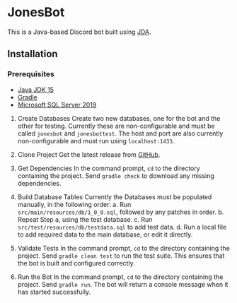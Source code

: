 # JonesBot
This is a Java-based Discord bot built using [JDA](https://github.com/DV8FromTheWorld/JDA).

## Installation
### Prerequisites
* [Java JDK 15](https://www.oracle.com/java/technologies/javase-jdk15-downloads.html)
* [Gradle](https://gradle.org/)
* [Microsoft SQL Server 2019](https://www.microsoft.com/en-us/sql-server/sql-server-2019)

1. Create Databases
	Create two new databases, one for the bot and the other for testing.
	Currently these are non-configurable and must be called `jonesbot` and `jonesbottest`.
	The host and port are also currently non-configurable and must run using `localhost:1433`.

2. Clone Project
	Get the latest release from [GitHub](https://github.com/DarrenSJones/JonesBot/releases).

3. Get Dependencies
	In the command prompt, `cd` to the directory containing the project.
	Send `gradle check` to download any missing dependencies.

4. Build Database Tables
	Currently the Databases must be populated manually, in the following order:
	a. Run `src/main/resources/db/1_0_0.sql`, followed by any patches in order.
	b. Repeat Step a, using the test database.
	c. Run `src/test/resources/db/testdata.sql` to add test data.
	d. Run a local file to add required data to the main database, or edit it directly.

5. Validate Tests
	In the command prompt, `cd` to the directory containing the project.
	Send `gradle clean test` to run the test suite.
	This ensures that the bot is built and configured correctly.

6. Run the Bot
	In the command prompt, `cd` to the directory containing the project.
	Send `gradle run`.
	The bot will return a console message when it has started successfully.
